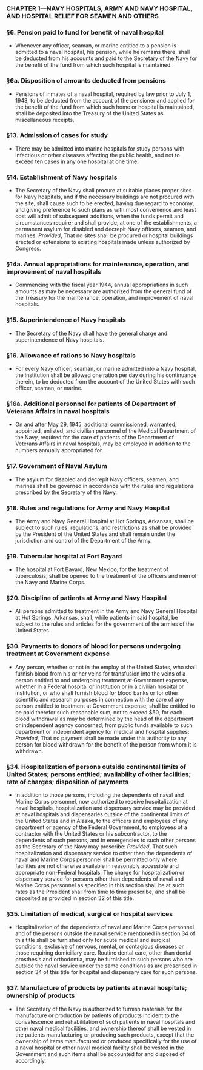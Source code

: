 ### **CHAPTER 1—NAVY HOSPITALS, ARMY AND NAVY HOSPITAL, AND HOSPITAL RELIEF FOR SEAMEN AND OTHERS**

### §6. Pension paid to fund for benefit of naval hospital
* Whenever any officer, seaman, or marine entitled to a pension is admitted to a naval hospital, his pension, while he remains there, shall be deducted from his accounts and paid to the Secretary of the Navy for the benefit of the fund from which such hospital is maintained.

### §6a. Disposition of amounts deducted from pensions
* Pensions of inmates of a naval hospital, required by law prior to July 1, 1943, to be deducted from the account of the pensioner and applied for the benefit of the fund from which such home or hospital is maintained, shall be deposited into the Treasury of the United States as miscellaneous receipts.

### §13. Admission of cases for study
* There may be admitted into marine hospitals for study persons with infectious or other diseases affecting the public health, and not to exceed ten cases in any one hospital at one time.

### §14. Establishment of Navy hospitals
* The Secretary of the Navy shall procure at suitable places proper sites for Navy hospitals, and if the necessary buildings are not procured with the site, shall cause such to be erected, having due regard to economy, and giving preference to such plans as with most convenience and least cost will admit of subsequent additions, when the funds permit and circumstances require; and shall provide, at one of the establishments, a permanent asylum for disabled and decrepit Navy officers, seamen, and marines: _Provided_, That no sites shall be procured or hospital buildings erected or extensions to existing hospitals made unless authorized by Congress.

### §14a. Annual appropriations for maintenance, operation, and improvement of naval hospitals
* Commencing with the fiscal year 1944, annual appropriations in such amounts as may be necessary are authorized from the general fund of the Treasury for the maintenance, operation, and improvement of naval hospitals.

### §15. Superintendence of Navy hospitals
* The Secretary of the Navy shall have the general charge and superintendence of Navy hospitals.

### §16. Allowance of rations to Navy hospitals
* For every Navy officer, seaman, or marine admitted into a Navy hospital, the institution shall be allowed one ration per day during his continuance therein, to be deducted from the account of the United States with such officer, seaman, or marine.

### §16a. Additional personnel for patients of Department of Veterans Affairs in naval hospitals
* On and after May 29, 1945, additional commissioned, warranted, appointed, enlisted, and civilian personnel of the Medical Department of the Navy, required for the care of patients of the Department of Veterans Affairs in naval hospitals, may be employed in addition to the numbers annually appropriated for.

### §17. Government of Naval Asylum
* The asylum for disabled and decrepit Navy officers, seamen, and marines shall be governed in accordance with the rules and regulations prescribed by the Secretary of the Navy.

### §18. Rules and regulations for Army and Navy Hospital
* The Army and Navy General Hospital at Hot Springs, Arkansas, shall be subject to such rules, regulations, and restrictions as shall be provided by the President of the United States and shall remain under the jurisdiction and control of the Department of the Army.

### §19. Tubercular hospital at Fort Bayard
* The hospital at Fort Bayard, New Mexico, for the treatment of tuberculosis, shall be opened to the treatment of the officers and men of the Navy and Marine Corps.

### §20. Discipline of patients at Army and Navy Hospital
* All persons admitted to treatment in the Army and Navy General Hospital at Hot Springs, Arkansas, shall, while patients in said hospital, be subject to the rules and articles for the government of the armies of the United States.

### §30. Payments to donors of blood for persons undergoing treatment at Government expense
* Any person, whether or not in the employ of the United States, who shall furnish blood from his or her veins for transfusion into the veins of a person entitled to and undergoing treatment at Government expense, whether in a Federal hospital or institution or in a civilian hospital or institution, or who shall furnish blood for blood banks or for other scientific and research purposes in connection with the care of any person entitled to treatment at Government expense, shall be entitled to be paid therefor such reasonable sum, not to exceed $50, for each blood withdrawal as may be determined by the head of the department or independent agency concerned, from public funds available to such department or independent agency for medical and hospital supplies: _Provided_, That no payment shall be made under this authority to any person for blood withdrawn for the benefit of the person from whom it is withdrawn.

### §34. Hospitalization of persons outside continental limits of United States; persons entitled; availability of other facilities; rate of charges; disposition of payments
* In addition to those persons, including the dependents of naval and Marine Corps personnel, now authorized to receive hospitalization at naval hospitals, hospitalization and dispensary service may be provided at naval hospitals and dispensaries outside of the continental limits of the United States and in Alaska, to the officers and employees of any department or agency of the Federal Government, to employees of a contractor with the United States or his subcontractor, to the dependents of such persons, and in emergencies to such other persons as the Secretary of the Navy may prescribe: _Provided_, That such hospitalization and dispensary service to other than the dependents of naval and Marine Corps personnel shall be permitted only where facilities are not otherwise available in reasonably accessible and appropriate non-Federal hospitals. The charge for hospitalization or dispensary service for persons other than dependents of naval and Marine Corps personnel as specified in this section shall be at such rates as the President shall from time to time prescribe, and shall be deposited as provided in section 32 of this title.

### §35. Limitation of medical, surgical or hospital services
* Hospitalization of the dependents of naval and Marine Corps personnel and of the persons outside the naval service mentioned in section 34 of this title shall be furnished only for acute medical and surgical conditions, exclusive of nervous, mental, or contagious diseases or those requiring domiciliary care. Routine dental care, other than dental prosthesis and orthodontia, may be furnished to such persons who are outside the naval service under the same conditions as are prescribed in section 34 of this title for hospital and dispensary care for such persons.

### §37. Manufacture of products by patients at naval hospitals; ownership of products
* The Secretary of the Navy is authorized to furnish materials for the manufacture or production by patients of products incident to the convalescence and rehabilitation of such patients in naval hospitals and other naval medical facilities, and ownership thereof shall be vested in the patients manufacturing or producing such products, except that the ownership of items manufactured or produced specifically for the use of a naval hospital or other naval medical facility shall be vested in the Government and such items shall be accounted for and disposed of accordingly.